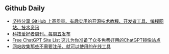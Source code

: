 ## Github Daily
* [坚持分享 GitHub 上高质量、有趣实用的开源技术教程、开发者工具、编程网站、技术资讯](https://github.com/erikluo/GitHubDaily)
* [科技爱好者周刊，每周五发布](https://github.com/ruanyf/weekly)
* [Free ChatGPT Site List 这儿为你准备了众多免费好用的ChatGPT镜像站点](https://github.com/xx025/carrot)
* [网站收集那些不需要注册、就可以使用的在线工具](https://www.nosignup.tools/)

